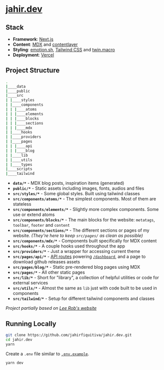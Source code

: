 # [jahir.dev](https://jahir.dev)

## Stack

- **Framework**: [Next.js](https://nextjs.org/)
- **Content**: [MDX](https://github.com/mdx-js/mdx) and [contentlayer](https://github.com/contentlayerdev/contentlayer)
- **Styling**: [emotion.sh](http://emotion.sh/), [Tailwind CSS](https://tailwindcss.com/) and [twin.macro](https://github.com/ben-rogerson/twin.macro)
- **Deployment**: [Vercel](https://vercel.com)

## Project Structure

```bash
.
|____data
|____public
|____src
| |____styles
| |____components
| | |____atoms
| | |____elements
| | |____blocks
| | |____sections
| | |____mdx
| |____hooks
| |____providers
| |____pages
| | |____api
| | |____blog
| |____lib
| |____utils
| |____types
|____scripts
|____tailwind
```

- **`data/*`** - MDX blog posts, inspiration items (generated)
- **`public/*`** - Static assets including images, fonts, audios and files
- **`src/styles/*`** - Some global styles. Built using tailwind classes
- **`src/components/atoms/*`** - The simplest components. Most of them are stateless
- **`src/components/elements/*`** - Slightly more complex components. Some use or extend atoms
- **`src/components/blocks/*`** - The main blocks for the website: `metatags`, `toolbar`, `footer` and `content`
- **`src/components/sections/*`** - The different sections or pages of my website. _(They're here to keep `src/pages/` as clean as possible)_
- **`src/components/mdx/*`** - Components built specifically for MDX content
- **`src/hooks/*`** - A couple hooks used throughout the app
- **`src/providers/*`** - Just a wrapper for accessing current theme
- **`src/pages/api/*`** - [API routes](https://nextjs.org/docs/api-routes/introduction) powering [`/dashboard`](https://jahir.dev/dashboard), and a page to download github releases assets
- **`src/pages/blog/*`** - Static pre-rendered blog pages using MDX
- **`src/pages/*`** - All other static pages
- **`src/lib/*`** - Short for "library", a collection of helpful utilities or code for external services
- **`src/utils/*`** - Almost the same as `lib` just with code built to be used in components
- **`src/tailwind/*`** - Setup for different tailwind components and classes

_Project partially based on [Lee Rob's website](https://github.com/leerob/leerob.io/)_

## Running Locally

```bash
git clone https://github.com/jahirfiquitiva/jahir.dev.git
cd jahir.dev
yarn
```

Create a `.env` file similar to [`.env.example`](https://github.com/jahirfiquitiva/jahir.dev/blob/main/.env.example).

```bash
yarn dev
```
